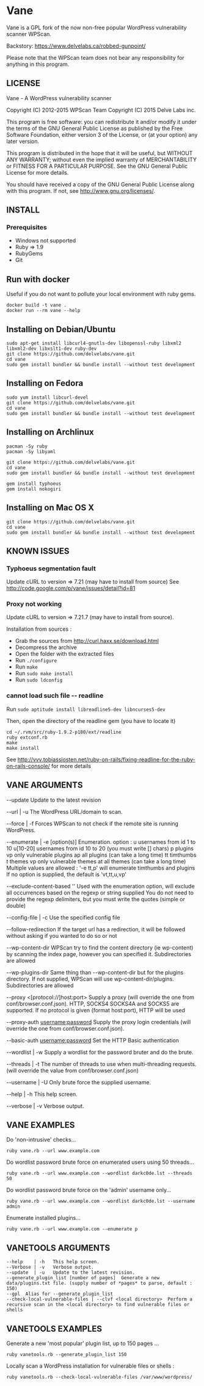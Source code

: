 # Vane

Vane is a GPL fork of the now non-free popular WordPress vulnerability scanner WPScan.

Backstory: https://www.delvelabs.ca/robbed-gunpoint/


Please note that the WPScan team does not bear any responsibility for anything in this
program.

## LICENSE

Vane - A WordPress vulnerability scanner

Copyright (C) 2012-2015 WPScan Team
Copyright (C) 2015 Delve Labs inc.

This program is free software: you can redistribute it and/or modify
it under the terms of the GNU General Public License as published by
the Free Software Foundation, either version 3 of the License, or
(at your option) any later version.

This program is distributed in the hope that it will be useful,
but WITHOUT ANY WARRANTY; without even the implied warranty of
MERCHANTABILITY or FITNESS FOR A PARTICULAR PURPOSE.  See the
GNU General Public License for more details.

You should have received a copy of the GNU General Public License
along with this program.  If not, see <http://www.gnu.org/licenses/>.


## INSTALL

### Prerequisites

   * Windows not supported
   * Ruby => 1.9
   * RubyGems
   * Git

## Run with docker

Useful if you do not want to pollute your local environment with ruby gems.

    docker build -t vane .
    docker run --rm vane --help

## Installing on Debian/Ubuntu

    sudo apt-get install libcurl4-gnutls-dev libopenssl-ruby libxml2 libxml2-dev libxslt1-dev ruby-dev
    git clone https://github.com/delvelabs/vane.git
    cd vane
    sudo gem install bundler && bundle install --without test development

## Installing on Fedora

    sudo yum install libcurl-devel
    git clone https://github.com/delvelabs/vane.git
    cd vane
    sudo gem install bundler && bundle install --without test development

## Installing on Archlinux

    pacman -Sy ruby
    pacman -Sy libyaml

    git clone https://github.com/delvelabs/vane.git
    cd vane
    sudo gem install bundler && bundle install --without test development

    gem install typhoeus
    gem install nokogiri

## Installing on Mac OS X

    git clone https://github.com/delvelabs/vane.git
    cd vane
    sudo gem install bundler && bundle install --without test development

## KNOWN ISSUES

### Typhoeus segmentation fault
Update cURL to version => 7.21 (may have to install from source)
See http://code.google.com/p/vane/issues/detail?id=81

### Proxy not working
Update cURL to version => 7.21.7 (may have to install from source).

Installation from sources :
  - Grab the sources from http://curl.haxx.se/download.html
  - Decompress the archive
  - Open the folder with the extracted files
  - Run `./configure`
  - Run `make`
  - Run `sudo make install`
  - Run `sudo ldconfig`

### cannot load such file -- readline
Run `sudo aptitude install libreadline5-dev libncurses5-dev`

Then, open the directory of the readline gem (you have to locate it)

    cd ~/.rvm/src/ruby-1.9.2-p180/ext/readline
    ruby extconf.rb
    make
    make install

See http://vvv.tobiassjosten.net/ruby-on-rails/fixing-readline-for-the-ruby-on-rails-console/ for more details



## VANE ARGUMENTS

--update   Update to the latest revision

--url   | -u <target url>  The WordPress URL/domain to scan.

--force | -f Forces WPScan to not check if the remote site is running WordPress.

--enumerate | -e [option(s)]  Enumeration.
  option :
    u        usernames from id 1 to 10
    u[10-20] usernames from id 10 to 20 (you must write [] chars)
    p        plugins
    vp       only vulnerable plugins
    ap       all plugins (can take a long time)
    tt       timthumbs
    t        themes
    vp       only vulnerable themes
    at       all themes (can take a long time)
  Multiple values are allowed : '-e tt,p' will enumerate timthumbs and plugins
  If no option is supplied, the default is 'vt,tt,u,vp'

--exclude-content-based '<regexp or string>'  Used with the enumeration option, will exclude all occurrences based on the regexp or string supplied
                                              You do not need to provide the regexp delimiters, but you must write the quotes (simple or double)

--config-file | -c <config file> Use the specified config file

--follow-redirection  If the target url has a redirection, it will be followed without asking if you wanted to do so or not

--wp-content-dir <wp content dir>  WPScan try to find the content directory (ie wp-content) by scanning the index page, however you can specified it. Subdirectories are allowed

--wp-plugins-dir <wp plugins dir>  Same thing than --wp-content-dir but for the plugins directory. If not supplied, WPScan will use wp-content-dir/plugins. Subdirectories are allowed

--proxy <[protocol://]host:port>  Supply a proxy (will override the one from conf/browser.conf.json).
                                  HTTP, SOCKS4 SOCKS4A and SOCKS5 are supported. If no protocol is given (format host:port), HTTP will be used

--proxy-auth <username:password>  Supply the proxy login credentials (will override the one from conf/browser.conf.json).

--basic-auth <username:password>  Set the HTTP Basic authentication

--wordlist | -w <wordlist>  Supply a wordlist for the password bruter and do the brute.

--threads  | -t <number of threads>  The number of threads to use when multi-threading requests. (will override the value from conf/browser.conf.json)

--username | -U <username>  Only brute force the supplied username.

--help     | -h This help screen.

--verbose  | -v Verbose output.

## VANE EXAMPLES

Do 'non-intrusive' checks...

    ruby vane.rb --url www.example.com

Do wordlist password brute force on enumerated users using 50 threads...

    ruby vane.rb --url www.example.com --wordlist darkc0de.lst --threads 50

Do wordlist password brute force on the 'admin' username only...

    ruby vane.rb --url www.example.com --wordlist darkc0de.lst --username admin

Enumerate installed plugins...

    ruby vane.rb --url www.example.com --enumerate p

## VANETOOLS ARGUMENTS

    --help    | -h   This help screen.
    --Verbose | -v   Verbose output.
    --update  | -u   Update to the latest revision.
    --generate_plugin_list [number of pages]  Generate a new data/plugins.txt file. (supply number of *pages* to parse, default : 150)
    --gpl  Alias for --generate_plugin_list
    --check-local-vulnerable-files | --clvf <local directory>  Perform a recursive scan in the <local directory> to find vulnerable files or shells

## VANETOOLS EXAMPLES

Generate a new 'most popular' plugin list, up to 150 pages ...

    ruby vanetools.rb --generate_plugin_list 150

Locally scan a WordPress installation for vulnerable files or shells :

    ruby vanetools.rb --check-local-vulnerable-files /var/www/wordpress/

